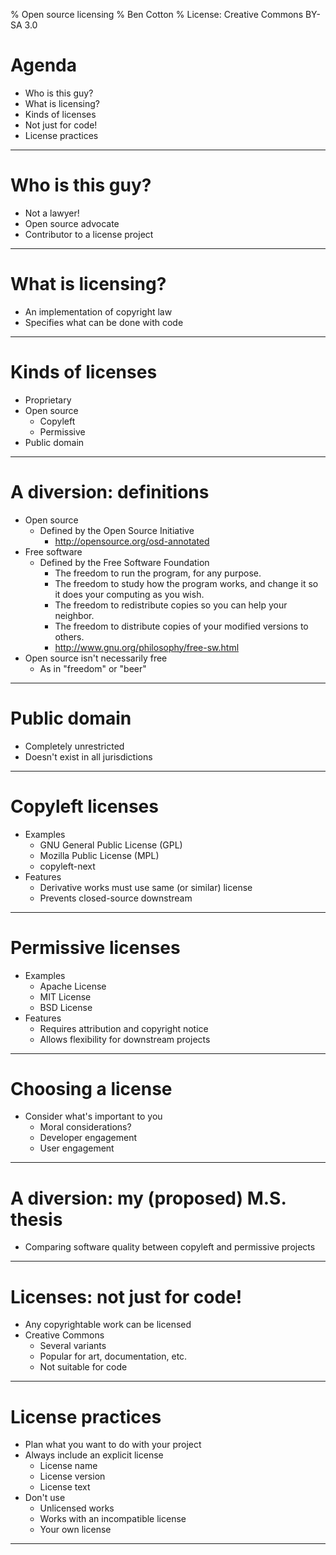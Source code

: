 % Open source licensing
% Ben Cotton
% License: Creative Commons BY-SA 3.0

# Agenda
* Who is this guy?
* What is licensing?
* Kinds of licenses
* Not just for code!
* License practices

---------

# Who is this guy?

* Not a lawyer!
* Open source advocate
* Contributor to a license project

---------

# What is licensing?

* An implementation of copyright law
* Specifies what can be done with code

---------

# Kinds of licenses

* Proprietary
* Open source
    * Copyleft
    * Permissive
* Public domain

---------

# A diversion: definitions

* Open source
    * Defined by the Open Source Initiative
        * http://opensource.org/osd-annotated
* Free software
    * Defined by the Free Software Foundation
        * The freedom to run the program, for any purpose.
        * The freedom to study how the program works, and change it so it does your computing as you wish.
        * The freedom to redistribute copies so you can help your neighbor.
        * The freedom to distribute copies of your modified versions to others.
        * http://www.gnu.org/philosophy/free-sw.html
* Open source isn't necessarily free
    * As in "freedom" or "beer"

--------

# Public domain

* Completely unrestricted
* Doesn't exist in all jurisdictions

--------

# Copyleft licenses

* Examples
    * GNU General Public License (GPL)
    * Mozilla Public License (MPL)
    * copyleft-next
* Features
    * Derivative works must use same (or similar) license
    * Prevents closed-source downstream

---------

# Permissive licenses

* Examples
    * Apache License
    * MIT License
    * BSD License
* Features
    * Requires attribution and copyright notice
    * Allows flexibility for downstream projects

---------

# Choosing a license

* Consider what's important to you
    * Moral considerations?
    * Developer engagement
    * User engagement

---------

# A diversion: my (proposed) M.S. thesis

* Comparing software quality between copyleft and permissive projects

---------

# Licenses: not just for code!

* Any copyrightable work can be licensed
* Creative Commons
    * Several variants
    * Popular for art, documentation, etc.
    * Not suitable for code

---------

# License practices

* Plan what you want to do with your project
* Always include an explicit license
    * License name
    * License version
    * License text
* Don't use
    * Unlicensed works
    * Works with an incompatible license
    * Your own license

---------

<!--
This presentation is copyright 2013 by Ben Cotton. It is licensed under the
Creative Commons Attribution Share-Alike 3.0 (unported) license. See the
COPYING.txt file at the root of the repository.
-->

<!--
This is a done-the-night-before version of a lightning-ish talk given to the 
Greater Lafayette Open Source Symposium (GLOSSY). It could definitely use some
fleshing out. Constructive comments accepted. Non-constructive comments met
with /dev/null and social bannination where appropriate.
-->

<!--
vim: ts=4:expandtab
-->
